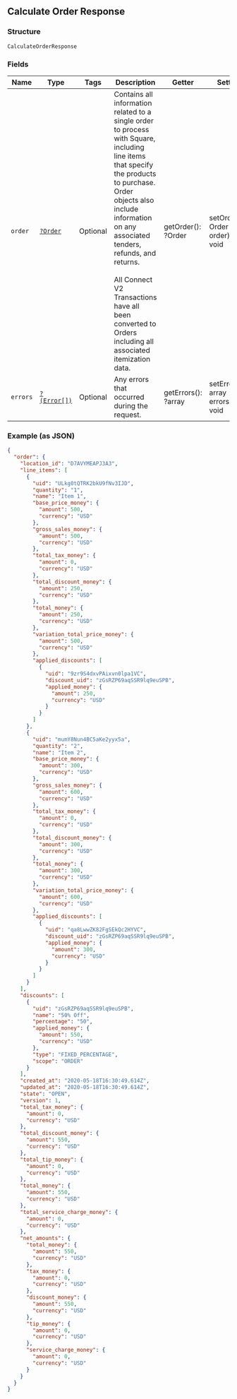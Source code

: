 ## Calculate Order Response

### Structure

`CalculateOrderResponse`

### Fields

| Name | Type | Tags | Description | Getter | Setter |
|  --- | --- | --- | --- | --- | --- |
| `order` | [`?Order`](/doc/models/order.md) | Optional | Contains all information related to a single order to process with Square,<br>including line items that specify the products to purchase. Order objects also<br>include information on any associated tenders, refunds, and returns.<br><br>All Connect V2 Transactions have all been converted to Orders including all associated<br>itemization data. | getOrder(): ?Order | setOrder(?Order order): void |
| `errors` | [`?(Error[])`](/doc/models/error.md) | Optional | Any errors that occurred during the request. | getErrors(): ?array | setErrors(?array errors): void |

### Example (as JSON)

```json
{
  "order": {
    "location_id": "D7AVYMEAPJ3A3",
    "line_items": [
      {
        "uid": "ULkg0tQTRK2bkU9fNv3IJD",
        "quantity": "1",
        "name": "Item 1",
        "base_price_money": {
          "amount": 500,
          "currency": "USD"
        },
        "gross_sales_money": {
          "amount": 500,
          "currency": "USD"
        },
        "total_tax_money": {
          "amount": 0,
          "currency": "USD"
        },
        "total_discount_money": {
          "amount": 250,
          "currency": "USD"
        },
        "total_money": {
          "amount": 250,
          "currency": "USD"
        },
        "variation_total_price_money": {
          "amount": 500,
          "currency": "USD"
        },
        "applied_discounts": [
          {
            "uid": "9zr9S4dxvPAixvn0lpa1VC",
            "discount_uid": "zGsRZP69aqSSR9lq9euSPB",
            "applied_money": {
              "amount": 250,
              "currency": "USD"
            }
          }
        ]
      },
      {
        "uid": "mumY8Nun4BC5aKe2yyx5a",
        "quantity": "2",
        "name": "Item 2",
        "base_price_money": {
          "amount": 300,
          "currency": "USD"
        },
        "gross_sales_money": {
          "amount": 600,
          "currency": "USD"
        },
        "total_tax_money": {
          "amount": 0,
          "currency": "USD"
        },
        "total_discount_money": {
          "amount": 300,
          "currency": "USD"
        },
        "total_money": {
          "amount": 300,
          "currency": "USD"
        },
        "variation_total_price_money": {
          "amount": 600,
          "currency": "USD"
        },
        "applied_discounts": [
          {
            "uid": "qa8LwwZK82FgSEkQc2HYVC",
            "discount_uid": "zGsRZP69aqSSR9lq9euSPB",
            "applied_money": {
              "amount": 300,
              "currency": "USD"
            }
          }
        ]
      }
    ],
    "discounts": [
      {
        "uid": "zGsRZP69aqSSR9lq9euSPB",
        "name": "50% Off",
        "percentage": "50",
        "applied_money": {
          "amount": 550,
          "currency": "USD"
        },
        "type": "FIXED_PERCENTAGE",
        "scope": "ORDER"
      }
    ],
    "created_at": "2020-05-18T16:30:49.614Z",
    "updated_at": "2020-05-18T16:30:49.614Z",
    "state": "OPEN",
    "version": 1,
    "total_tax_money": {
      "amount": 0,
      "currency": "USD"
    },
    "total_discount_money": {
      "amount": 550,
      "currency": "USD"
    },
    "total_tip_money": {
      "amount": 0,
      "currency": "USD"
    },
    "total_money": {
      "amount": 550,
      "currency": "USD"
    },
    "total_service_charge_money": {
      "amount": 0,
      "currency": "USD"
    },
    "net_amounts": {
      "total_money": {
        "amount": 550,
        "currency": "USD"
      },
      "tax_money": {
        "amount": 0,
        "currency": "USD"
      },
      "discount_money": {
        "amount": 550,
        "currency": "USD"
      },
      "tip_money": {
        "amount": 0,
        "currency": "USD"
      },
      "service_charge_money": {
        "amount": 0,
        "currency": "USD"
      }
    }
  }
}
```

